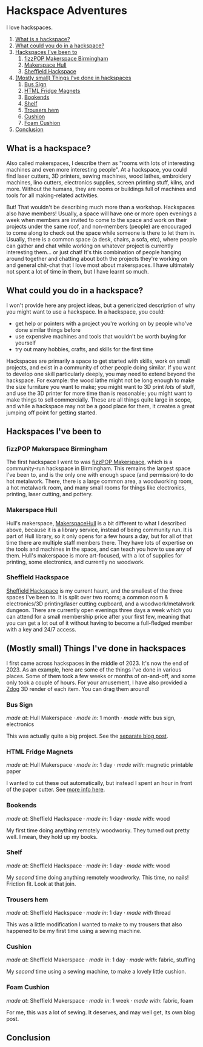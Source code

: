 # Hackspace Adventures

<word-count parent=".markdown-body"></word-count>

I love hackspaces.

1. [What is a hackspace?](#what-is-a-hackspace)
2. [What could you do in a hackspace?](#what-could-you-do-in-a-hackspace)
3. [Hackspaces I've been to](#hackspaces-ive-been-to)
   1. [fizzPOP Makerspace Birmingham](#fizzpop-makerspace-birmingham)
   2. [Makerspace Hull](#makerspace-hull)
   3. [Sheffield Hackspace](#sheffield-hackspace)
4. [(Mostly small) Things I've done in hackspaces](#mostly-small-things-ive-done-in-hackspaces)
   1. [Bus Sign](#bus-sign)
   2. [HTML Fridge Magnets](#html-fridge-magnets)
   3. [Bookends](#bookends)
   4. [Shelf](#shelf)
   5. [Trousers hem](#trousers-hem)
   6. [Cushion](#cushion)
   7. [Foam Cushion](#foam-cushion)
5. [Conclusion](#conclusion)

## What is a hackspace?

Also called makerspaces, I describe them as "rooms with lots of interesting machines and even more interesting people". At a hackspace, you could find laser cutters, 3D printers, sewing machines, wood lathes, embroidery machines, lino cutters, electronics supplies, screen printing stuff, kilns, and more. Without the humans, they are rooms or buildings full of machines and tools for all making-related activities.

But! That wouldn't be describing much more than a workshop. Hackspaces also have members! Usually, a space will have one or more open evenings a week when members are invited to come to the space and work on their projects under the same roof, and non-members (people) are encouraged to come along to check out the space while someone is there to let them in. Usually, there is a common space (a desk, chairs, a sofa, etc), where people can gather and chat while working on whatever project is currently interesting them... or just chat! It's this combination of people hanging around together and chatting about both the projects they're working on and general chit-chat that I love most about makerspaces. I have ultimately not spent a lot of time in them, but I have learnt so much.

## What could you do in a hackspace?

I won't provide here any project ideas, but a genericized description of why you might want to use a hackspace. In a hackspace, you could:

- get help or pointers with a project you're working on by people who've done similar things before
- use expensive machines and tools that wouldn't be worth buying for yourself
- try out many hobbies, crafts, and skills for the first time

Hackspaces are primarily a space to get started with skills, work on small projects, and exist in a community of other people doing similar. If you want to develop one skill particularly deeply, you may need to extend beyond the hackspace. For example: the wood lathe might not be long enough to make the size furniture you want to make; you might want to 3D print *lots* of stuff, and use the 3D printer for more time than is reasonable; you might want to make things to sell commercially. These are all things quite large in scope, and while a hackspace may not be a good place for them, it creates a great jumping off point for getting started.

## Hackspaces I've been to

### fizzPOP Makerspace Birmingham

The first hackspace I went to was [fizzPOP Makerspace](https://fizzpop.org.uk/), which is a community-run hackspace in Birmingham. This remains the largest space I've been to, and is the only one with enough space (and permission) to do hot metalwork. There, there is a large common area, a woodworking room, a hot metalwork room, and many small rooms for things like electronics, printing, laser cutting, and pottery.

### Makerspace Hull

Hull's makerspace, [MakerspaceHull](https://www.hcandl.co.uk/libraries/makerspace) is a bit different to what I described above, because it is a library service, instead of being community run. It is part of Hull library, so it only opens for a few hours a day, but for all of that time there are multiple staff members there. They have lots of expertise on the tools and machines in the space, and can teach you how to use any of them. Hull's makerspace is more art-focused, with a lot of supplies for printing, some electronics, and currently no woodwork.

### Sheffield Hackspace

[Sheffield Hackspace](https://www.sheffieldhackspace.org.uk/) is my current haunt, and the smallest of the three spaces I've been to. It is split over two rooms; a common room & electronics/3D printing/laser cutting cupboard, and a woodwork/metalwork dungeon. There are currently open evenings three days a week which you can attend for a small membership price after your first few, meaning that you can get a lot out of it without having to become a full-fledged member with a key and 24/7 access.

## (Mostly small) Things I've done in hackspaces

I first came across hackspaces in the middle of 2023. It's now the end of 2023. As an example, here are some of the things I've done in various places. Some of them took a few weeks or months of on-and-off, and some only took a couple of hours. For your amusement, I have also provided a [Zdog](https://zzz.dog/) 3D render of each item. You can drag them around!

### Bus Sign

<figcaption>

*made at*: Hull Makerspace · *made in*: 1 month · *made with*: bus sign, electronics

</figcaption>

<bus-sign-model></bus-sign-model>

<figcaption>

This was actually quite a big project. See the [separate blog post](../hull-bus-sign/).

</figcaption>

### HTML Fridge Magnets

<figcaption>

*made at*: Hull Makerspace · *made in*: 1 day · *made with*: magnetic printable paper

</figcaption>

<fridge-magnets-model></fridge-magnets-model>

<figcaption>

I wanted to cut these out automatically, but instead I spent an hour in front of the paper cutter. See [more info here](https://github.com/alifeee/html-fridge-magnets).

</figcaption>

### Bookends

<figcaption>

*made at*: Sheffield Hackspace · *made in*: 1 day · *made with*: wood

</figcaption>

<bookend-model></bookend-model>

<figcaption>

My first time doing anything remotely woodworky. They turned out pretty well. I mean, they hold up my books.

</figcaption>

### Shelf

<figcaption>

*made at*: Sheffield Hackspace · *made in*: 1 day · *made with*: wood

</figcaption>

<shelf-model></shelf-model>

<figcaption>

My *second* time doing anything remotely woodworky. This time, no nails! Friction fit. Look at that join.

</figcaption>

### Trousers hem

<figcaption>

*made at*: Sheffield Hackspace · *made in*: 1 day · *made with* thread

</figcaption>

<trousers-model></trousers-model>

<figcaption>

This was a little modification I wanted to make to my trousers that also happened to be my first time using a sewing machine.

</figcaption>

### Cushion

<figcaption>

*made at*: Sheffield Makerspace · *made in*: 1 day · *made with*: fabric, stuffing

</figcaption>

<cushion-model></cushion--model>

<figcaption>

My *second* time using a sewing machine, to make a lovely little cushion.

</figcaption>

### Foam Cushion

<figcaption>

*made at*: Sheffield Makerspace · *made in*: 1 week · *made with*: fabric, foam

</figcaption>

<foam-cushion-model></foam-cushion-model>

<figcaption>

For me, this was a lot of sewing. It deserves, and may well get, its own blog post.

</figcaption>

## Conclusion
